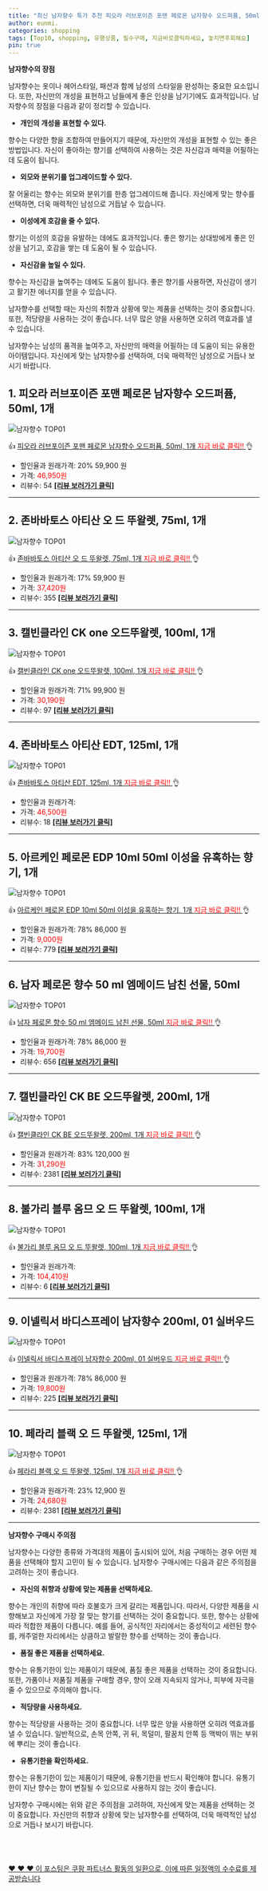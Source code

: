 ```yaml
---
title: "최신 남자향수 특가 추천 피오라 러브포이즌 포맨 페로몬 남자향수 오드퍼퓸, 50ml, 1개 비교 장점"
author: eunmi.
categories: shopping
tags: [Top10, shopping, 유행상품, 필수구매, 지금바로클릭하세요, 놓치면후회해요]
pin: true
---
```

**남자향수의 장점**

남자향수는 옷이나 헤어스타일, 패션과 함께 남성의 스타일을 완성하는 중요한 요소입니다. 또한, 자신만의 개성을 표현하고 남들에게 좋은 인상을 남기기에도 효과적입니다. 남자향수의 장점을 다음과 같이 정리할 수 있습니다.

* **개인의 개성을 표현할 수 있다.**

향수는 다양한 향을 조합하여 만들어지기 때문에, 자신만의 개성을 표현할 수 있는 좋은 방법입니다. 자신이 좋아하는 향기를 선택하여 사용하는 것은 자신감과 매력을 어필하는 데 도움이 됩니다.

* **외모와 분위기를 업그레이드할 수 있다.**

잘 어울리는 향수는 외모와 분위기를 한층 업그레이드해 줍니다. 자신에게 맞는 향수를 선택하면, 더욱 매력적인 남성으로 거듭날 수 있습니다.

* **이성에게 호감을 줄 수 있다.**

향기는 이성의 호감을 유발하는 데에도 효과적입니다. 좋은 향기는 상대방에게 좋은 인상을 남기고, 호감을 쌓는 데 도움이 될 수 있습니다.

* **자신감을 높일 수 있다.**

향수는 자신감을 높여주는 데에도 도움이 됩니다. 좋은 향기를 사용하면, 자신감이 생기고 활기찬 에너지를 얻을 수 있습니다.

남자향수를 선택할 때는 자신의 취향과 상황에 맞는 제품을 선택하는 것이 중요합니다. 또한, 적당량을 사용하는 것이 좋습니다. 너무 많은 양을 사용하면 오히려 역효과를 낼 수 있습니다.

남자향수는 남성의 품격을 높여주고, 자신만의 매력을 어필하는 데 도움이 되는 유용한 아이템입니다. 자신에게 맞는 남자향수를 선택하여, 더욱 매력적인 남성으로 거듭나 보시기 바랍니다.

   

## 1. 피오라 러브포이즌 포맨 페로몬 남자향수 오드퍼퓸, 50ml, 1개

![남자향수 TOP01](https://thumbnail6.coupangcdn.com/thumbnails/remote/230x230ex/image/retail/images/1859333622629302-37bec88c-b8f6-406d-89ae-8b5991237097.jpg)


👍 [피오라 러브포이즌 포맨 페로몬 남자향수 오드퍼퓸, 50ml, 1개 <font color=red> 지금 바로 클릭!! </font> ](https://link.coupang.com/re/AFFSDP?lptag=AF3617701&subid=GithubCoopas&pageKey=327033262&traceid=V0-153&itemId=1046526437&vendorItemId=70286258160) 👌 


- 할인율과 원래가격: 20%  59,900   원
- 가격: <span style='color:red'>46,950원</span>
- 리뷰수: 54  [**[리뷰 보러가기 클릭]**](https://link.coupang.com/re/AFFSDP?lptag=AF3617701&subid=GithubCoopas&pageKey=327033262&traceid=V0-153&itemId=1046526437&vendorItemId=70286258160)

---


   

## 2. 존바바토스 아티산 오 드 뚜왈렛, 75ml, 1개

![남자향수 TOP01](https://thumbnail8.coupangcdn.com/thumbnails/remote/230x230ex/image/retail/images/3070625943262867-c37d73c8-92a6-413d-ac1c-28a35bfc4d47.jpg)


👍 [존바바토스 아티산 오 드 뚜왈렛, 75ml, 1개 <font color=red> 지금 바로 클릭!! </font> ](https://link.coupang.com/re/AFFSDP?lptag=AF3617701&subid=GithubCoopas&pageKey=345494284&traceid=V0-153&itemId=13734917032&vendorItemId=3002625519) 👌 


- 할인율과 원래가격: 17%  59,900   원
- 가격: <span style='color:red'>37,420원</span>
- 리뷰수: 355  [**[리뷰 보러가기 클릭]**](https://link.coupang.com/re/AFFSDP?lptag=AF3617701&subid=GithubCoopas&pageKey=345494284&traceid=V0-153&itemId=13734917032&vendorItemId=3002625519)

---


   

## 3. 캘빈클라인 CK one 오드뚜왈렛, 100ml, 1개

![남자향수 TOP01](https://thumbnail8.coupangcdn.com/thumbnails/remote/230x230ex/image/retail/images/2440000074835692-17f5c8c7-068c-4155-9049-076d2fcf9790.jpg)


👍 [캘빈클라인 CK one 오드뚜왈렛, 100ml, 1개 <font color=red> 지금 바로 클릭!! </font> ](https://link.coupang.com/re/AFFSDP?lptag=AF3617701&subid=GithubCoopas&pageKey=6285445980&traceid=V0-153&itemId=12925930446&vendorItemId=3864007562) 👌 


- 할인율과 원래가격: 71%  99,900   원
- 가격: <span style='color:red'>30,190원</span>
- 리뷰수: 97  [**[리뷰 보러가기 클릭]**](https://link.coupang.com/re/AFFSDP?lptag=AF3617701&subid=GithubCoopas&pageKey=6285445980&traceid=V0-153&itemId=12925930446&vendorItemId=3864007562)

---


   

## 4. 존바바토스 아티산 EDT, 125ml, 1개

![남자향수 TOP01](https://thumbnail6.coupangcdn.com/thumbnails/remote/230x230ex/image/vendor_inventory/9fb9/b01658e54b3b557adbb30481d1d3a3a1b527a6e107ffcb6a8e9910625502.jpg)


👍 [존바바토스 아티산 EDT, 125ml, 1개 <font color=red> 지금 바로 클릭!! </font> ](https://link.coupang.com/re/AFFSDP?lptag=AF3617701&subid=GithubCoopas&pageKey=345494284&traceid=V0-153&itemId=2554413862&vendorItemId=73873672180) 👌 


- 할인율과 원래가격: 
- 가격: <span style='color:red'>46,500원</span>
- 리뷰수: 18  [**[리뷰 보러가기 클릭]**](https://link.coupang.com/re/AFFSDP?lptag=AF3617701&subid=GithubCoopas&pageKey=345494284&traceid=V0-153&itemId=2554413862&vendorItemId=73873672180)

---


   

## 5. 아르케인 페로몬 EDP 10ml 50ml 이성을 유혹하는 향기, 1개

![남자향수 TOP01](https://thumbnail6.coupangcdn.com/thumbnails/remote/230x230ex/image/vendor_inventory/3463/8e44ec7f91f5596142e31acea4ec2900dafe055e480b908214544b56c8d2.jpg)


👍 [아르케인 페로몬 EDP 10ml 50ml 이성을 유혹하는 향기, 1개 <font color=red> 지금 바로 클릭!! </font> ](https://link.coupang.com/re/AFFSDP?lptag=AF3617701&subid=GithubCoopas&pageKey=6287518923&traceid=V0-153&itemId=12939010934&vendorItemId=80203348149) 👌 


- 할인율과 원래가격: 78%  86,000   원
- 가격: <span style='color:red'>9,000원</span>
- 리뷰수: 779  [**[리뷰 보러가기 클릭]**](https://link.coupang.com/re/AFFSDP?lptag=AF3617701&subid=GithubCoopas&pageKey=6287518923&traceid=V0-153&itemId=12939010934&vendorItemId=80203348149)

---


   

## 6. 남자 페로몬 향수 50 ml 엠메이드 남친 선물, 50ml

![남자향수 TOP01](https://thumbnail9.coupangcdn.com/thumbnails/remote/230x230ex/image/vendor_inventory/37e7/c2055b0c032e1e95139ba0f9681c2e70ad646be1c595a9b5c5b4eab06802.png)


👍 [남자 페로몬 향수 50 ml 엠메이드 남친 선물, 50ml <font color=red> 지금 바로 클릭!! </font> ](https://link.coupang.com/re/AFFSDP?lptag=AF3617701&subid=GithubCoopas&pageKey=2057304262&traceid=V0-153&itemId=3496962884&vendorItemId=71483187452) 👌 


- 할인율과 원래가격: 78%  86,000   원
- 가격: <span style='color:red'>19,700원</span>
- 리뷰수: 656  [**[리뷰 보러가기 클릭]**](https://link.coupang.com/re/AFFSDP?lptag=AF3617701&subid=GithubCoopas&pageKey=2057304262&traceid=V0-153&itemId=3496962884&vendorItemId=71483187452)

---


   

## 7. 캘빈클라인 CK BE 오드뚜왈렛, 200ml, 1개

![남자향수 TOP01](https://thumbnail9.coupangcdn.com/thumbnails/remote/230x230ex/image/retail/images/3211825085065938-5bbbff93-89cd-4c86-9b48-a1ff7ea5c4f0.jpg)


👍 [캘빈클라인 CK BE 오드뚜왈렛, 200ml, 1개 <font color=red> 지금 바로 클릭!! </font> ](https://link.coupang.com/re/AFFSDP?lptag=AF3617701&subid=GithubCoopas&pageKey=7515522688&traceid=V0-153&itemId=19701377223&vendorItemId=3302497589) 👌 


- 할인율과 원래가격: 83%  120,000   원
- 가격: <span style='color:red'>31,290원</span>
- 리뷰수: 2381  [**[리뷰 보러가기 클릭]**](https://link.coupang.com/re/AFFSDP?lptag=AF3617701&subid=GithubCoopas&pageKey=7515522688&traceid=V0-153&itemId=19701377223&vendorItemId=3302497589)

---


   

## 8. 불가리 블루 옴므 오 드 뚜왈렛, 100ml, 1개

![남자향수 TOP01](https://thumbnail8.coupangcdn.com/thumbnails/remote/230x230ex/image/retail/images/2020/09/18/10/4/9fa2fa20-b80e-41ae-9e7c-8077c05b60f3.jpg)


👍 [불가리 블루 옴므 오 드 뚜왈렛, 100ml, 1개 <font color=red> 지금 바로 클릭!! </font> ](https://link.coupang.com/re/AFFSDP?lptag=AF3617701&subid=GithubCoopas&pageKey=88290133&traceid=V0-153&itemId=277113173&vendorItemId=71629321832) 👌 


- 할인율과 원래가격: 
- 가격: <span style='color:red'>104,410원</span>
- 리뷰수: 6  [**[리뷰 보러가기 클릭]**](https://link.coupang.com/re/AFFSDP?lptag=AF3617701&subid=GithubCoopas&pageKey=88290133&traceid=V0-153&itemId=277113173&vendorItemId=71629321832)

---


   

## 9. 이넬릭서 바디스프레이 남자향수 200ml, 01 실버우드

![남자향수 TOP01](https://thumbnail9.coupangcdn.com/thumbnails/remote/230x230ex/image/vendor_inventory/1c8f/f3ae1bef9678ad01b1c88b6b7415def7cb20fefc256174db5c8f38985497.jpg)


👍 [이넬릭서 바디스프레이 남자향수 200ml, 01 실버우드 <font color=red> 지금 바로 클릭!! </font> ](https://link.coupang.com/re/AFFSDP?lptag=AF3617701&subid=GithubCoopas&pageKey=7686884598&traceid=V0-153&itemId=20545308056&vendorItemId=83142472165) 👌 


- 할인율과 원래가격: 78%  86,000   원
- 가격: <span style='color:red'>19,800원</span>
- 리뷰수: 225  [**[리뷰 보러가기 클릭]**](https://link.coupang.com/re/AFFSDP?lptag=AF3617701&subid=GithubCoopas&pageKey=7686884598&traceid=V0-153&itemId=20545308056&vendorItemId=83142472165)

---


   

## 10. 페라리 블랙 오 드 뚜왈렛, 125ml, 1개

![남자향수 TOP01](https://thumbnail10.coupangcdn.com/thumbnails/remote/230x230ex/image/retail/images/1730356045844844-ed68aea8-3d05-40e6-b472-0d12bdb2b7ce.jpg)


👍 [페라리 블랙 오 드 뚜왈렛, 125ml, 1개 <font color=red> 지금 바로 클릭!! </font> ](https://link.coupang.com/re/AFFSDP?lptag=AF3617701&subid=GithubCoopas&pageKey=105449963&traceid=V0-153&itemId=319607882&vendorItemId=3000047155) 👌 


- 할인율과 원래가격: 23%  12,900   원
- 가격: <span style='color:red'>24,680원</span>
- 리뷰수: 2381  [**[리뷰 보러가기 클릭]**](https://link.coupang.com/re/AFFSDP?lptag=AF3617701&subid=GithubCoopas&pageKey=105449963&traceid=V0-153&itemId=319607882&vendorItemId=3000047155)

---
**남자향수 구매시 주의점**

남자향수는 다양한 종류와 가격대의 제품이 출시되어 있어, 처음 구매하는 경우 어떤 제품을 선택해야 할지 고민이 될 수 있습니다. 남자향수 구매시에는 다음과 같은 주의점을 고려하는 것이 좋습니다.

* **자신의 취향과 상황에 맞는 제품을 선택하세요.**

향수는 개인의 취향에 따라 호불호가 크게 갈리는 제품입니다. 따라서, 다양한 제품을 시향해보고 자신에게 가장 잘 맞는 향기를 선택하는 것이 중요합니다. 또한, 향수는 상황에 따라 적합한 제품이 다릅니다. 예를 들어, 공식적인 자리에서는 중성적이고 세련된 향수를, 캐주얼한 자리에서는 상큼하고 발랄한 향수를 선택하는 것이 좋습니다.

* **품질 좋은 제품을 선택하세요.**

향수는 유통기한이 있는 제품이기 때문에, 품질 좋은 제품을 선택하는 것이 중요합니다. 또한, 가품이나 저품질 제품을 구매할 경우, 향이 오래 지속되지 않거나, 피부에 자극을 줄 수 있으므로 주의해야 합니다.

* **적당량을 사용하세요.**

향수는 적당량을 사용하는 것이 중요합니다. 너무 많은 양을 사용하면 오히려 역효과를 낼 수 있습니다. 일반적으로, 손목 안쪽, 귀 뒤, 목덜미, 팔꿈치 안쪽 등 맥박이 뛰는 부위에 뿌리는 것이 좋습니다.

* **유통기한을 확인하세요.**

향수는 유통기한이 있는 제품이기 때문에, 유통기한을 반드시 확인해야 합니다. 유통기한이 지난 향수는 향이 변질될 수 있으므로 사용하지 않는 것이 좋습니다.

남자향수 구매시에는 위와 같은 주의점을 고려하여, 자신에게 맞는 제품을 선택하는 것이 중요합니다. 자신만의 취향과 상황에 맞는 남자향수를 선택하여, 더욱 매력적인 남성으로 거듭나 보시기 바랍니다.<br><br><br><br><br> [ ❤ ❤ ❤ 이 포스팅은 쿠팡 파트너스 활동의 일환으로, 이에 따른 일정액의 수수료를 제공받습니다](https://link.coupang.com/a/bcEFyh)